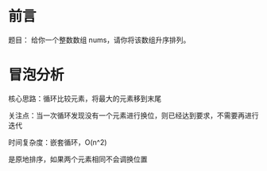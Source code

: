 # 前言
题目： 给你一个整数数组 nums，请你将该数组升序排列。

# 冒泡分析
核心思路：循环比较元素，将最大的元素移到末尾

关注点：当一次循环发现没有一个元素进行换位，则已经达到要求，不需要再进行迭代

时间复杂度：嵌套循环，O(n^2)

是原地排序，如果两个元素相同不会调换位置 